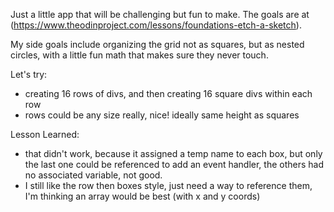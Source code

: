 Just a little app that will be challenging but fun to make. The goals are at (https://www.theodinproject.com/lessons/foundations-etch-a-sketch).

My side goals include organizing the grid not as squares, but as nested circles, with a little fun math that makes sure they never touch.

Let's try:

- creating 16 rows of divs, and then creating 16 square divs within each row
- rows could be any size really, nice! ideally same height as squares

Lesson Learned:

- that didn't work, because it assigned a temp name to each box, but only the last one could be referenced to add an event handler, the others had no associated variable, not good.
- I still like the row then boxes style, just need a way to reference them, I'm thinking an array would be best (with x and y coords)
